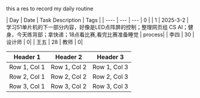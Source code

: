 this a res to record my daily routine

| Day   | Date | Task Description   | Tags |
| ---- | --- | --- | 0 |
| 1  | 2025-3-2   | 学习51单片机的下一部分内容，好像是LED点阵屏的控制；整理网页组 CS AI；健身，今天练背部；拿快递；18点看比赛,看完比赛准备睡觉 | process|
| 李四   | 30   | 设计师 | 0|
| 王五   | 28   | 教师   | 0|
 


| Header 1 | Header 2 | Header 3 |
|----------|----------|----------|
| Row 1, Col 1 | Row 1, Col 2 | Row 1, Col 3 |
| Row 2, Col 1 | Row 2, Col 2 | Row 2, Col 3 |
| Row 3, Col 1 | Row 3, Col 2 | Row 3, Col 3 |
